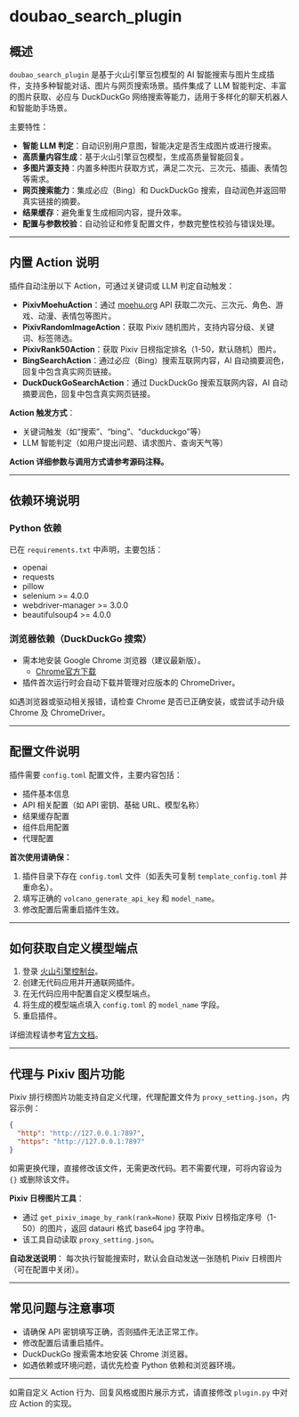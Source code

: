 
# doubao_search_plugin

## 概述

`doubao_search_plugin` 是基于火山引擎豆包模型的 AI 智能搜索与图片生成插件，支持多种智能对话、图片与网页搜索场景。插件集成了 LLM 智能判定、丰富的图片获取、必应与 DuckDuckGo 网络搜索等能力，适用于多样化的聊天机器人和智能助手场景。

主要特性：
- **智能 LLM 判定**：自动识别用户意图，智能决定是否生成图片或进行搜索。
- **高质量内容生成**：基于火山引擎豆包模型，生成高质量智能回复。
- **多图片源支持**：内置多种图片获取方式，满足二次元、三次元、插画、表情包等需求。
- **网页搜索能力**：集成必应（Bing）和 DuckDuckGo 搜索，自动润色并返回带真实链接的摘要。
- **结果缓存**：避免重复生成相同内容，提升效率。
- **配置与参数校验**：自动验证和修复配置文件，参数完整性校验与错误处理。

---

## 内置 Action 说明

插件自动注册以下 Action，可通过关键词或 LLM 判定自动触发：

- **PixivMoehuAction**：通过 [moehu.org](https://moehu.org) API 获取二次元、三次元、角色、游戏、动漫、表情包等图片。
- **PixivRandomImageAction**：获取 Pixiv 随机图片，支持内容分级、关键词、标签筛选。
- **PixivRank50Action**：获取 Pixiv 日榜指定排名（1-50，默认随机）图片。
- **BingSearchAction**：通过必应（Bing）搜索互联网内容，AI 自动摘要润色，回复中包含真实网页链接。
- **DuckDuckGoSearchAction**：通过 DuckDuckGo 搜索互联网内容，AI 自动摘要润色，回复中包含真实网页链接。

**Action 触发方式**：
- 关键词触发（如“搜索”、“bing”、“duckduckgo”等）
- LLM 智能判定（如用户提出问题、请求图片、查询天气等）

**Action 详细参数与调用方式请参考源码注释。**

---

## 依赖环境说明

### Python 依赖
已在 `requirements.txt` 中声明，主要包括：
- openai
- requests
- pillow
- selenium >= 4.0.0
- webdriver-manager >= 3.0.0
- beautifulsoup4 >= 4.0.0

### 浏览器依赖（DuckDuckGo 搜索）
- 需本地安装 Google Chrome 浏览器（建议最新版）。
  - [Chrome官方下载](https://www.google.cn/chrome/)
- 插件首次运行时会自动下载并管理对应版本的 ChromeDriver。

如遇浏览器或驱动相关报错，请检查 Chrome 是否已正确安装，或尝试手动升级 Chrome 及 ChromeDriver。

---

## 配置文件说明

插件需要 `config.toml` 配置文件，主要内容包括：
- 插件基本信息
- API 相关配置（如 API 密钥、基础 URL、模型名称）
- 结果缓存配置
- 组件启用配置
- 代理配置

**首次使用请确保：**
1. 插件目录下存在 `config.toml` 文件（如丢失可复制 `template_config.toml` 并重命名）。
2. 填写正确的 `volcano_generate_api_key` 和 `model_name`。
3. 修改配置后需重启插件生效。

---

## 如何获取自定义模型端点

1. 登录 [火山引擎控制台](https://console.volcengine.com/ark/region:ark+cn-beijing/assistant)。
2. 创建无代码应用并开通联网插件。
3. 在无代码应用中配置自定义模型端点。
4. 将生成的模型端点填入 `config.toml` 的 `model_name` 字段。
5. 重启插件。

详细流程请参考[官方文档](https://github.com/MaiM-with-u/MaiBot/tree/dev)。

---

## 代理与 Pixiv 图片功能

Pixiv 排行榜图片功能支持自定义代理，代理配置文件为 `proxy_setting.json`，内容示例：

```json
{
  "http": "http://127.0.0.1:7897",
  "https": "http://127.0.0.1:7897"
}
```

如需更换代理，直接修改该文件，无需更改代码。若不需要代理，可将内容设为 `{}` 或删除该文件。

**Pixiv 日榜图片工具**：
- 通过 `get_pixiv_image_by_rank(rank=None)` 获取 Pixiv 日榜指定序号（1-50）的图片，返回 datauri 格式 base64 jpg 字符串。
- 该工具自动读取 `proxy_setting.json`。

**自动发送说明**：
每次执行智能搜索时，默认会自动发送一张随机 Pixiv 日榜图片（可在配置中关闭）。

---

## 常见问题与注意事项

- 请确保 API 密钥填写正确，否则插件无法正常工作。
- 修改配置后请重启插件。
- DuckDuckGo 搜索需本地安装 Chrome 浏览器。
- 如遇依赖或环境问题，请优先检查 Python 依赖和浏览器环境。

---

如需自定义 Action 行为、回复风格或图片展示方式，请直接修改 `plugin.py` 中对应 Action 的实现。